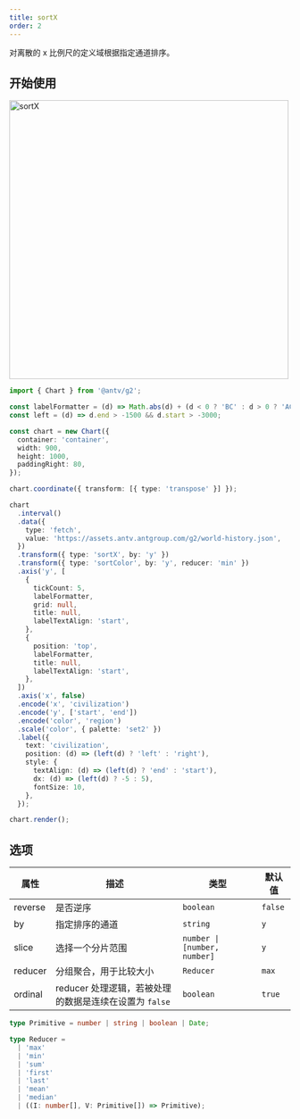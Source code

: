 ```yaml
---
title: sortX
order: 2
---
```


对离散的 x 比例尺的定义域根据指定通道排序。

## 开始使用

<img alt="sortX" src="https://mdn.alipayobjects.com/huamei_qa8qxu/afts/img/A*TehBRbDnoIkAAAAAAAAAAAAADmJ7AQ/original" width="500" />

```ts
import { Chart } from '@antv/g2';

const labelFormatter = (d) => Math.abs(d) + (d < 0 ? 'BC' : d > 0 ? 'AC' : '');
const left = (d) => d.end > -1500 && d.start > -3000;

const chart = new Chart({
  container: 'container',
  width: 900,
  height: 1000,
  paddingRight: 80,
});

chart.coordinate({ transform: [{ type: 'transpose' }] });

chart
  .interval()
  .data({
    type: 'fetch',
    value: 'https://assets.antv.antgroup.com/g2/world-history.json',
  })
  .transform({ type: 'sortX', by: 'y' })
  .transform({ type: 'sortColor', by: 'y', reducer: 'min' })
  .axis('y', [
    {
      tickCount: 5,
      labelFormatter,
      grid: null,
      title: null,
      labelTextAlign: 'start',
    },
    {
      position: 'top',
      labelFormatter,
      title: null,
      labelTextAlign: 'start',
    },
  ])
  .axis('x', false)
  .encode('x', 'civilization')
  .encode('y', ['start', 'end'])
  .encode('color', 'region')
  .scale('color', { palette: 'set2' })
  .label({
    text: 'civilization',
    position: (d) => (left(d) ? 'left' : 'right'),
    style: {
      textAlign: (d) => (left(d) ? 'end' : 'start'),
      dx: (d) => (left(d) ? -5 : 5),
      fontSize: 10,
    },
  });

chart.render();
```

## 选项

| 属性    | 描述                                                   | 类型                         | 默认值  |
| ------- | ------------------------------------------------------ | ---------------------------- | ------- |
| reverse | 是否逆序                                               | `boolean`                    | `false` |
| by      | 指定排序的通道                                         | `string`                     | `y`     |
| slice   | 选择一个分片范围                                       | `number \| [number, number]` | `y`     |
| reducer | 分组聚合，用于比较大小                                 | `Reducer`                    | `max`   |
| ordinal | reducer 处理逻辑，若被处理的数据是连续在设置为 `false` | `boolean`                    | `true`  |

```ts
type Primitive = number | string | boolean | Date;

type Reducer =
  | 'max'
  | 'min'
  | 'sum'
  | 'first'
  | 'last'
  | 'mean'
  | 'median'
  | ((I: number[], V: Primitive[]) => Primitive);
```
